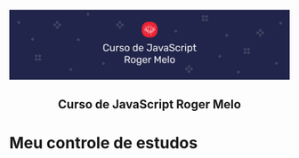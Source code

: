 ![](assets/banner-cjrm-readme.jpg)

<h2 align="center">
  Curso de JavaScript Roger Melo
</h2>

# Meu controle de estudos
